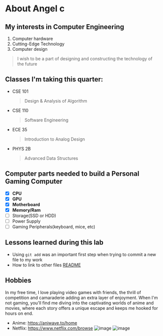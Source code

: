 # About Angel c

## My interests in Computer Engineering
1. Computer hardware
2. Cutting-Edge Technology
3. Computer design
> I wish to be a part of designing and constructing the technology of the future

## Classes I'm taking this quarter:
* CSE 101
  > Design & Analysis of Algorithm
* CSE 110
  > Software Engineering
* ECE 35  
  > Introduction to Analog Design
* PHYS 2B 
  > Advanced Data Structures

## Computer parts needed to build a Personal Gaming Computer
- [x] **CPU**
- [x] **GPU**
- [x] **Motherboard**
- [x] **Memory/Ram**
- [ ] Storage(SSD or HDD)
- [ ] Power Supply
- [ ] Gaming Peripherals(keyboard, mice, etc)

## Lessons learned during this lab
* Using `git add` was an important first step when trying to commit a new file to my work
* How to link to other files [README ](README.md) 

## Hobbies
In my free time, I love playing video games with friends, 
the thrill of competition and camaraderie adding an extra layer of enjoyment. 
When I'm not gaming, you'll find me diving into the captivating worlds of anime and movies, 
where each story offers a unique escape and keeps me hooked for hours on end.
- Anime: https://aniwave.to/home
- Netflix: https://www.netflix.com/browse
![image](https://github.com/AnChavez2026/CSE-110/assets/110572547/fc09e310-0b8e-401e-b50d-dee383575efd)
![image](https://github.com/AnChavez2026/CSE-110/assets/110572547/1e3a9c4e-4c7a-41c2-b108-9cf894af4b08)

